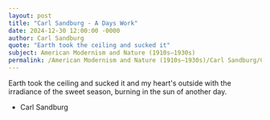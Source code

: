 ```yaml
---
layout: post
title: "Carl Sandburg - A Days Work"
date: 2024-12-30 12:00:00 -0000
author: Carl Sandburg
quote: "Earth took the ceiling and sucked it"
subject: American Modernism and Nature (1910s–1930s)
permalink: /American Modernism and Nature (1910s–1930s)/Carl Sandburg/Carl Sandburg - A Days Work
---
```


Earth took the ceiling and sucked it
and my heart's outside with the irradiance
of the sweet season, burning
in the sun of another day.

- Carl Sandburg
